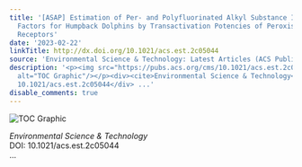 ```yaml
---
title: '[ASAP] Estimation of Per- and Polyfluorinated Alkyl Substance Induction Equivalency
  Factors for Humpback Dolphins by Transactivation Potencies of Peroxisome Proliferator-Activated
  Receptors'
date: '2023-02-22'
linkTitle: http://dx.doi.org/10.1021/acs.est.2c05044
source: 'Environmental Science & Technology: Latest Articles (ACS Publications)'
description: '<p><img src="https://pubs.acs.org/cms/10.1021/acs.est.2c05044/asset/images/medium/es2c05044_0006.gif"
  alt="TOC Graphic"/></p><div><cite>Environmental Science & Technology</cite></div><div>DOI:
  10.1021/acs.est.2c05044</div> ...'
disable_comments: true
---
```

<p><img src="https://pubs.acs.org/cms/10.1021/acs.est.2c05044/asset/images/medium/es2c05044_0006.gif" alt="TOC Graphic"/></p><div><cite>Environmental Science & Technology</cite></div><div>DOI: 10.1021/acs.est.2c05044</div> ...
